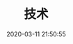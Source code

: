 ---
pageComponent: 

  name: Catalogue
  
  data: 
  
    key: 01.技术
    
    imgUrl: /img/other.png
    
    description: 技术文档、教程、技巧、总结等文章
    
title: 技术

date: 2020-03-11 21:50:55

permalink: /technology

sidebar: false

article: false

comment: false

editLink: false
---